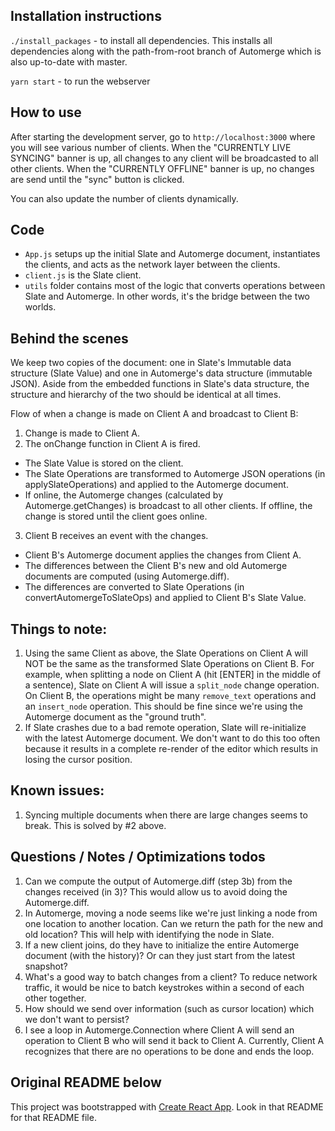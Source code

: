 ## Installation instructions

`./install_packages` - to install all dependencies. This installs all dependencies along with the path-from-root branch of Automerge which is also up-to-date with master.

`yarn start` - to run the webserver

## How to use

After starting the development server, go to `http://localhost:3000` where you
will see various number of clients. When the "CURRENTLY LIVE SYNCING" banner is
up, all changes to any client will be broadcasted to all other clients. When the
"CURRENTLY OFFLINE" banner is up, no changes are send until the "sync" button is
clicked.

You can also update the number of clients dynamically.

## Code
- `App.js` setups up the initial Slate and Automerge document, instantiates the clients, and acts as the network layer between the clients.
- `client.js` is the Slate client.
- `utils` folder contains most of the logic that converts operations between Slate and Automerge. In other words, it's the bridge between the two worlds.

## Behind the scenes

We keep two copies of the document: one in Slate's Immutable data structure (Slate Value) and one in Automerge's data structure (immutable JSON). Aside from the embedded functions in Slate's data structure, the structure and hierarchy of the two should be identical at all times.

Flow of when a change is made on Client A and broadcast to Client B:
1) Change is made to Client A.
2) The onChange function in Client A is fired.
* The Slate Value is stored on the client.
* The Slate Operations are transformed to Automerge JSON operations (in applySlateOperations) and applied to the Automerge document.
* If online, the Automerge changes (calculated by Automerge.getChanges) is broadcast to all other clients. If offline, the change is stored until the client goes online.

3) Client B receives an event with the changes.
* Client B's Automerge document applies the changes from Client A.
* The differences between the Client B's new and old Automerge documents are computed (using Automerge.diff).
* The differences are converted to Slate Operations (in convertAutomergeToSlateOps) and applied to Client B's Slate Value.

## Things to note:
1) Using the same Client as above, the Slate Operations on Client A will NOT be the same as the transformed Slate Operations on Client B. For example, when splitting a node on Client A (hit [ENTER] in the middle of a sentence), Slate on Client A will issue a `split_node` change operation. On Client B, the operations might be many `remove_text` operations and an `insert_node` operation. This should be fine since we're using the Automerge document as the "ground truth".
2) If Slate crashes due to a bad remote operation, Slate will re-initialize with the latest Automerge document. We don't want to do this too often because it results in a complete re-render of the editor which results in losing the cursor position.

## Known issues:
1) Syncing multiple documents when there are large changes seems to break. This is solved by #2 above.

## Questions / Notes / Optimizations todos
1) Can we compute the output of Automerge.diff (step 3b) from the changes received (in 3)? This would allow us to avoid doing the Automerge.diff.
2) In Automerge, moving a node seems like we're just linking a node from one location to another location. Can we return the path for the new and old location? This will help with identifying the node in Slate.
3) If a new client joins, do they have to initialize the entire Automerge document (with the history)? Or can they just start from the latest snapshot?
4) What's a good way to batch changes from a client? To reduce network traffic, it would be nice to batch keystrokes within a second of each other together.
5) How should we send over information (such as cursor location) which we don't want to persist?
6) I see a loop in Automerge.Connection where Client A will send an operation to Client B who will send it back to Client A. Currently, Client A recognizes that there are no operations to be done and ends the loop.

## Original README below

This project was bootstrapped with [Create React App](https://github.com/facebookincubator/create-react-app). Look in that README for that README file.
